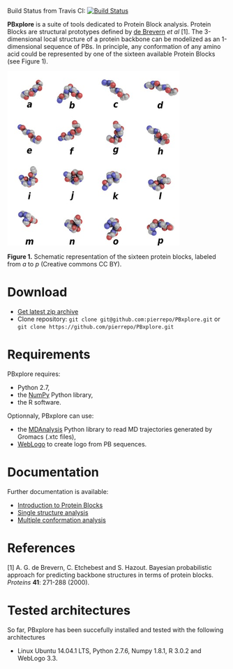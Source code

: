 Build Status from Travis CI: [![Build Status](https://travis-ci.org/pierrepo/PBxplore.svg?branch=master)](https://travis-ci.org/pierrepo/PBxplore)

**PBxplore** is a suite of tools dedicated to Protein Block analysis. Protein Blocks are structural prototypes defined by [de Brevern](http://www.dsimb.inserm.fr/~debrevern/index.php) *et al* [1]. The 3-dimensional local structure of a protein backbone can be modelized as an 1-dimensional sequence of PBs. In principle, any conformation of any amino acid could be represented by one of the sixteen available Protein Blocks (see Figure 1).

![PBs](doc/img/PBs.jpg "PBs")

**Figure 1.** Schematic representation of the sixteen protein blocks, labeled from *a* to *p* (Creative commons CC BY).

# Download

- [Get latest zip archive](https://github.com/pierrepo/PBxplore/archive/master.zip)
- Clone repository: `git clone git@github.com:pierrepo/PBxplore.git` or `git clone https://github.com/pierrepo/PBxplore.git`

# Requirements

PBxplore requires: 

* Python 2.7, 
* the [NumPy](http://numpy.scipy.org/ "NumPy") Python library, 
* the R software.

Optionnaly, PBxplore can use:

* the [MDAnalysis](https://code.google.com/p/mdanalysis/) Python library to read MD trajectories generated by Gromacs (.xtc files),
* [WebLogo](http://weblogo.berkeley.edu/) to create logo from PB sequences.

# Documentation

Further documentation is available:

- [Introduction to Protein Blocks](doc/intro.PBs.md)
- [Single structure analysis](doc/single.structure.analysis.md)
- [Multiple conformation analysis](doc/multiple.conformation.analysis.md)


# References
[1] A. G. de Brevern, C. Etchebest and S. Hazout. Bayesian probabilistic approach for predicting backbone structures in terms of protein blocks. *Proteins* **41**: 271-288 (2000).

# Tested architectures

So far, PBxplore has been succefully installed and tested with the following architectures 

* Linux Ubuntu 14.04.1 LTS, Python 2.7.6, Numpy 1.8.1, R 3.0.2 and WebLogo 3.3.

